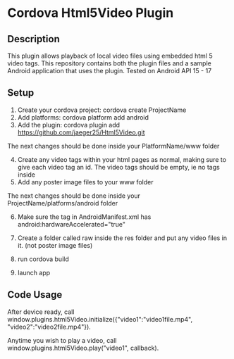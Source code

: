 # Cordova Html5Video Plugin #

## Description ##

This plugin allows playback of local video files using embedded html 5 video tags. This repository contains both the plugin files and a sample Android application that uses the plugin. Tested on Android API 15 - 17


## Setup ##

1. Create your cordova project: cordova create ProjectName
2. Add platforms: cordova platform add android
3. Add the plugin: cordova plugin add https://github.com/jaeger25/Html5Video.git

The next changes should be done inside your PlatformName/www folder

4. Create any video tags within your html pages as normal, making sure to give each video tag an id. The video tags should be empty, ie no <source> tags inside
5. Add any poster image files to your www folder 


The next changes should be done inside your ProjectName/platforms/android folder

6. Make sure the <manifest> tag in AndroidManifest.xml has android:hardwareAccelerated="true"
7. Create a folder called raw inside the res folder and put any video files in it. (not poster image files)



8. run cordova build
9. launch app

## Code Usage ##

After device ready, call window.plugins.html5Video.initialize({"video1":"video1file.mp4", "video2":"video2file.mp4"}).

Anytime you wish to play a video, call window.plugins.html5Video.play("video1", callback).